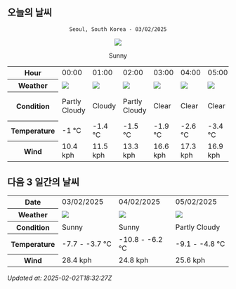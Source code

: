 ## 오늘의 날씨
<div align="center">

`Seoul, South Korea - 03/02/2025`

<img src="https://cdn.weatherapi.com/weather/64x64/day/113.png"/>

Sunny

</div>


<table>
    <tr>
        <th>Hour</th>
        <td>00:00</td><td>01:00</td><td>02:00</td><td>03:00</td><td>04:00</td><td>05:00</td><td>06:00</td><td>07:00</td><td>08:00</td><td>09:00</td><td>10:00</td><td>11:00</td><td>12:00</td><td>13:00</td><td>14:00</td><td>15:00</td><td>16:00</td><td>17:00</td><td>18:00</td><td>19:00</td><td>20:00</td><td>21:00</td><td>22:00</td><td>23:00</td>
    </tr>
    <tr>
        <th>Weather</th>
        <td><img src="https://cdn.weatherapi.com/weather/64x64/night/116.png"></img></td><td><img src="https://cdn.weatherapi.com/weather/64x64/night/119.png"></img></td><td><img src="https://cdn.weatherapi.com/weather/64x64/night/116.png"></img></td><td><img src="https://cdn.weatherapi.com/weather/64x64/night/113.png"></img></td><td><img src="https://cdn.weatherapi.com/weather/64x64/night/113.png"></img></td><td><img src="https://cdn.weatherapi.com/weather/64x64/night/113.png"></img></td><td><img src="https://cdn.weatherapi.com/weather/64x64/night/113.png"></img></td><td><img src="https://cdn.weatherapi.com/weather/64x64/night/113.png"></img></td><td><img src="https://cdn.weatherapi.com/weather/64x64/day/113.png"></img></td><td><img src="https://cdn.weatherapi.com/weather/64x64/day/113.png"></img></td><td><img src="https://cdn.weatherapi.com/weather/64x64/day/113.png"></img></td><td><img src="https://cdn.weatherapi.com/weather/64x64/day/113.png"></img></td><td><img src="https://cdn.weatherapi.com/weather/64x64/day/113.png"></img></td><td><img src="https://cdn.weatherapi.com/weather/64x64/day/113.png"></img></td><td><img src="https://cdn.weatherapi.com/weather/64x64/day/113.png"></img></td><td><img src="https://cdn.weatherapi.com/weather/64x64/day/116.png"></img></td><td><img src="https://cdn.weatherapi.com/weather/64x64/day/116.png"></img></td><td><img src="https://cdn.weatherapi.com/weather/64x64/day/116.png"></img></td><td><img src="https://cdn.weatherapi.com/weather/64x64/night/116.png"></img></td><td><img src="https://cdn.weatherapi.com/weather/64x64/night/113.png"></img></td><td><img src="https://cdn.weatherapi.com/weather/64x64/night/116.png"></img></td><td><img src="https://cdn.weatherapi.com/weather/64x64/night/119.png"></img></td><td><img src="https://cdn.weatherapi.com/weather/64x64/night/311.png"></img></td><td><img src="https://cdn.weatherapi.com/weather/64x64/night/119.png"></img></td>
    </tr>
    <tr>
        <th>Condition</th>
        <td width="200px">Partly Cloudy </td><td width="200px">Cloudy </td><td width="200px">Partly Cloudy </td><td width="200px">Clear</td><td width="200px">Clear </td><td width="200px">Clear </td><td width="200px">Clear </td><td width="200px">Clear </td><td width="200px">Sunny</td><td width="200px">Sunny</td><td width="200px">Sunny</td><td width="200px">Sunny</td><td width="200px">Sunny</td><td width="200px">Sunny</td><td width="200px">Sunny</td><td width="200px">Partly Cloudy </td><td width="200px">Partly Cloudy </td><td width="200px">Partly Cloudy </td><td width="200px">Partly Cloudy </td><td width="200px">Clear </td><td width="200px">Partly Cloudy </td><td width="200px">Cloudy </td><td width="200px">Light freezing rain</td><td width="200px">Cloudy </td>
    </tr>
    <tr>
        <th>Temperature</th>
        <td>-1 °C</td><td>-1.4 °C</td><td>-1.5 °C</td><td>-1.9 °C</td><td>-2.6 °C</td><td>-3.4 °C</td><td>-3.8 °C</td><td>-4.5 °C</td><td>-4.9 °C</td><td>-4.9 °C</td><td>-4.6 °C</td><td>-4.2 °C</td><td>-3.9 °C</td><td>-3.8 °C</td><td>-3.7 °C</td><td>-3.8 °C</td><td>-3.9 °C</td><td>-4.6 °C</td><td>-5.5 °C</td><td>-6 °C</td><td>-6.4 °C</td><td>-6.8 °C</td><td>-7.2 °C</td><td>-7.7 °C</td>
    </tr>
    <tr>
        <th>Wind</th>
        <td>10.4 kph</td><td>11.5 kph</td><td>13.3 kph</td><td>16.6 kph</td><td>17.3 kph</td><td>16.9 kph</td><td>19.4 kph</td><td>20.5 kph</td><td>20.9 kph</td><td>22.3 kph</td><td>24.1 kph</td><td>25.2 kph</td><td>25.9 kph</td><td>27.7 kph</td><td>28.4 kph</td><td>27.4 kph</td><td>26.3 kph</td><td>24.5 kph</td><td>24.1 kph</td><td>23.4 kph</td><td>21.6 kph</td><td>21.2 kph</td><td>21.6 kph</td><td>22.7 kph</td>
    </tr>
</table>


## 다음 3 일간의 날씨


<table>
    <tr>
        <th>Date</th>
        <td>03/02/2025</td><td>04/02/2025</td><td>05/02/2025</td>
    </tr>
    <tr>
        <th>Weather</th>
        <td><img src="https://cdn.weatherapi.com/weather/64x64/day/113.png"/></td><td><img src="https://cdn.weatherapi.com/weather/64x64/day/113.png"/></td><td><img src="https://cdn.weatherapi.com/weather/64x64/day/116.png"/></td>
    </tr>
    <tr>
        <th>Condition</th>
        <td width="200px">Sunny</td><td width="200px">Sunny</td><td width="200px">Partly Cloudy </td>
    </tr>
    <tr>
        <th>Temperature</th>
        <td>-7.7 -  -3.7 °C</td><td>-10.8 -  -6.2 °C</td><td>-9.1 -  -4.8 °C</td>
    </tr>
    <tr>
        <th>Wind</th>
        <td>28.4 kph</td><td>24.8 kph</td><td>25.6 kph</td>
    </tr>
</table>


*Updated at: 2025-02-02T18:32:27Z*
